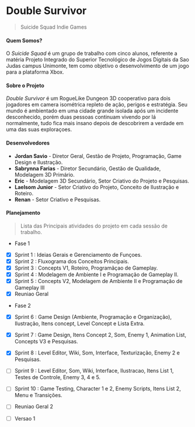 # Double Survivor
> Suicide Squad Indie Games

#### Quem Somos?
O *Suicide Squad* é um grupo de trabalho com cinco alunos, referente a matéria Projeto Integrado do 
Superior Tecnológico de Jogos Digitais da Sao Judas campus Unimonte, tem como objetivo o desenvolvimento de um jogo 
para a plataforma Xbox.

#### Sobre o Projeto
*Double Survivor* é um RogueLike Dungeon 3D cooperativo para dois jogadores em camera isométrica repleto de ação, perigos
e estratégia. Seu mundo é ambientado em uma cidade grande isolada após um incidente desconhecido, porém duas
pessoas continuam vivendo por lá normalmente, tudo fica mais insano depois de descobrirem a verdade em uma das suas exploraçoes.

#### Desenvolvedores
- **Jordan Savio** - Diretor Geral, Gestão de Projeto, Programação, Game Design e Ilustração.
- **Sabrynna Farias** - Diretor Secundário, Gestão de Qualidade, Modelagem 3D Primário.
- **Eric** - Modelagem 3D Secundário, Setor Criativo do Projeto e Pesquisas.
- **Laelsom Junior** - Setor Criativo do Projeto, Conceito de Ilustração e Roteiro.
- **Renan** - Setor Criativo e Pesquisas. 

#### Planejamento
> Lista das Principais atividades do projeto em cada sessão de trabalho.

- Fase 1
- [x]  Sprint 1 : Ideias Gerais e Gerenciamento de Funçoes.
- [x]  Sprint 2 : Fluxograma dos Conceitos Principais.
- [x]  Sprint 3 : Concepts V1, Roteiro, Programãçao de Gameplay.
- [x]  Sprint 4 : Modelagem de Ambiente I e Programação de Gameplay II.
- [x]  Sprint 5 : Concepts V2, Modelagem de Ambiente II e Programação de Gameplay III
- [x] Reuniao Geral 

- Fase 2
- [x] Sprint 6 : Game Design (Ambiente, Programação e Organização), Ilustração, Itens concept, Level Concept e Lista Extra.
- [x] Sprint 7 : Game Design, Itens Concept 2, Som, Enemy 1, Animation List, Concepts V3 e Pesquisas.
- [x] Sprint 8 : Level Editor, Wiki, Som, Interface, Texturização, Enemy 2 e Pesquisas.
- [ ] Sprint 9 : Level Editor, Som, Wiki, Interface, Ilustracao, Itens List 1, Testes de Controle, Enemy 3, 4 e 5.
- [ ] Sprint 10 : Game Testing, Character 1 e 2, Enemy Scripts,  Itens List 2, Menu e Transições.
- [ ] Reuniao Geral 2
- [ ] Versao 1



